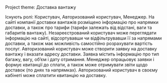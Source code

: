 
Project theme:
Доставка вантажу

Існують ролі: Користувач, Авторизований користувач, Менеджер.
На сайті компанії доставки вантажів розміщено інформацію про напрямки доставки, а також
про тарифи (тарифи залежать від відстані, ваги та габаритів вантажу).
Незареєстрований користувач може переглядати інформацію на сайті, відсортувавши чи
відфільтрувавши її за напрямами доставки, а також має можливість самостійно розрахувати
вартість послуг.
Авторизований користувач може створити заявку на доставку вантажу і вказати адресу
доставки. Заявка містить інформацію про тип багажу, вагу, об’єм і дату отримання.
Менеджер опрацьовує заявки і формує квитанції до сплати, а також може отримувати звіти
щодо доставок (по днях та напрямках).
Авторизований користувач в своєму кабінеті може сплатити квитанцію на доставку.


